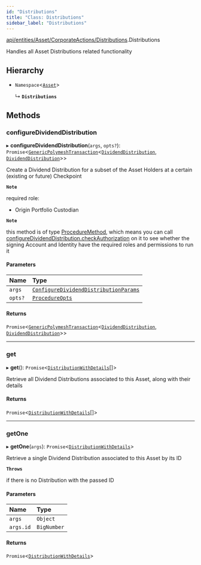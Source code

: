 ```yaml
---
id: "Distributions"
title: "Class: Distributions"
sidebar_label: "Distributions"
---
```


[api/entities/Asset/CorporateActions/Distributions](../../../../../../modules/API/Entities/Asset/CorporateActions/Distributions/Distributions.md).Distributions

Handles all Asset Distributions related functionality

## Hierarchy

- `Namespace`<[`Asset`](../../Asset.md)\>

  ↳ **`Distributions`**

## Methods

### configureDividendDistribution

▸ **configureDividendDistribution**(`args`, `opts?`): `Promise`<[`GenericPolymeshTransaction`](../../../../../../modules/Types/Types.md#genericpolymeshtransaction)<[`DividendDistribution`](../../../DividendDistribution/DividendDistribution.md), [`DividendDistribution`](../../../DividendDistribution/DividendDistribution.md)\>\>

Create a Dividend Distribution for a subset of the Asset Holders at a certain (existing or future) Checkpoint

**`Note`**

required role:
  - Origin Portfolio Custodian

**`Note`**

this method is of type [ProcedureMethod](../../../../../../interfaces/Types/ProcedureMethod/ProcedureMethod.md), which means you can call [configureDividendDistribution.checkAuthorization](../../../../../../interfaces/Types/ProcedureMethod/ProcedureMethod.md#checkauthorization)
  on it to see whether the signing Account and Identity have the required roles and permissions to run it

#### Parameters

| Name | Type |
| :------ | :------ |
| `args` | [`ConfigureDividendDistributionParams`](../../../../../../interfaces/API/Procedures/Types/ConfigureDividendDistributionParams/ConfigureDividendDistributionParams.md) |
| `opts?` | [`ProcedureOpts`](../../../../../../interfaces/Types/ProcedureOpts/ProcedureOpts.md) |

#### Returns

`Promise`<[`GenericPolymeshTransaction`](../../../../../../modules/Types/Types.md#genericpolymeshtransaction)<[`DividendDistribution`](../../../DividendDistribution/DividendDistribution.md), [`DividendDistribution`](../../../DividendDistribution/DividendDistribution.md)\>\>

___

### get

▸ **get**(): `Promise`<[`DistributionWithDetails`](../../../../../../interfaces/Types/DistributionWithDetails/DistributionWithDetails.md)[]\>

Retrieve all Dividend Distributions associated to this Asset, along with their details

#### Returns

`Promise`<[`DistributionWithDetails`](../../../../../../interfaces/Types/DistributionWithDetails/DistributionWithDetails.md)[]\>

___

### getOne

▸ **getOne**(`args`): `Promise`<[`DistributionWithDetails`](../../../../../../interfaces/Types/DistributionWithDetails/DistributionWithDetails.md)\>

Retrieve a single Dividend Distribution associated to this Asset by its ID

**`Throws`**

if there is no Distribution with the passed ID

#### Parameters

| Name | Type |
| :------ | :------ |
| `args` | `Object` |
| `args.id` | `BigNumber` |

#### Returns

`Promise`<[`DistributionWithDetails`](../../../../../../interfaces/Types/DistributionWithDetails/DistributionWithDetails.md)\>
